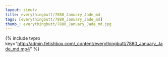 ```yaml
--- 
layout: sieutv
title: everythingbutt/7880_January_Jade_md
tags: [everythingbutt/7880_January_Jade_md]
thumb_: everythingbutt/7880_January_Jade_md.jpg
---
```

{% include tvpro key="http://admin.fetishbox.com/_content/everythingbutt/7880_January_Jade_md.mp4" %} 
